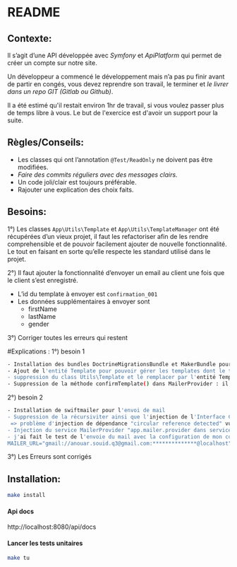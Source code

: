 # README

## Contexte:
Il s’agit d’une API développée avec *Symfony* et *ApiPlatform* qui permet de créer un compte sur notre site.

Un développeur a commencé le développement mais n’a pas pu finir avant de partir en congés, 
vous devez reprendre son travail, le terminer et _le livrer dans un repo GIT (Gitlab ou Github)_.

Il a été estimé qu'il restait environ 1hr de travail, si vous voulez passer plus de temps libre à vous.
Le but de l'exercice est d'avoir un support pour la suite.

## Règles/Conseils:
* Les classes qui ont l’annotation `@Test/ReadOnly` ne doivent pas être modifiées.
* _Faire des commits réguliers avec des messages clairs._
* Un code joli/clair est toujours préférable.
* Rajouter une explication des choix faits.

## Besoins:

1°) Les classes `App\Utils\Template` et `App\Utils\TemplateManager` ont été récupérées d’un
vieux projet, il faut les refactoriser afin de les rendre comprehensible et de pouvoir facilement ajouter de nouvelle fonctionnalité.
Le tout en faisant en sorte qu’elle respecte les standard utilisé dans le projet.

2°) Il faut ajouter la fonctionnalité d’envoyer un email au client une fois que le client s’est enregistré.
* L’id du template à envoyer est `confirmation_001`
* Les données supplémentaires à envoyer sont 
    * firstName
    * lastName
    * gender
    
3°) Corriger toutes les erreurs qui restent

#Explications :
1°) besoin 1
```bash
- Installation des bundles DoctrineMigrationsBundle et MakerBundle pour faciliter la gestion de la base de données
- Ajout de l'entité Template pour pouvoir gérer les templates dont le template "confirmation_001" 
- suppression du class Utils\Template et le remplacer par l'entité Template dans TemplateManager
- Suppression de la méthode confirmTemplate() dans MailerProvider : il est recommender pour les templates mail d'utilser soit des fichiers twig soit une table 
```
2°) besoin 2 
```bash
- Installation de swiftmailer pour l'envoi de mail 
- Suppression de la récursiviter ainsi que l'injection de l'Interface Client\MailerInterface  
 => problème d'injection de dépendance "circular reference detected" vu que la méthode sendMail() existe aussi dans l'interface Provider\MailerProviderInterface 
- Injection du service MailerProvider "app.mailer.provider dans service.yaml" dans la classe RegisterPersister pour l'utiliser dans l'envoi de Mail
- j'ai fait le test de l'envoie du mail avec la configuration de mon compte gmail dans le fichier .env:
MAILER_URL="gmail://anouar.souid.q3@gmail.com:**************@localhost"
```
3°) Les Erreurs sont corrigés 
## Installation:

```bash
make install
```

#### Api docs
http://localhost:8080/api/docs

#### Lancer les tests unitaires
```bash
make tu
```
